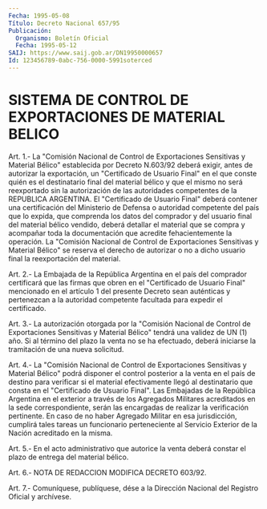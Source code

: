 ```yaml
---
Fecha: 1995-05-08
Título: Decreto Nacional 657/95
Publicación:
  Organismo: Boletín Oficial
  Fecha: 1995-05-12
SAIJ: https://www.saij.gob.ar/DN19950000657
Id: 123456789-0abc-756-0000-5991soterced
---
```

# SISTEMA DE CONTROL DE EXPORTACIONES DE MATERIAL BELICO

<a id="1"></a>
Art.  1.-  La  "Comisión  Nacional de Control de Exportaciones Sensitivas  y  Material Bélico" establecida  por  Decreto  N.603/92 deberá exigir, antes  de  autorizar la exportación, un "Certificado de Usuario Final" en el que  conste  quién es el destinatario final del  material  bélico y que el mismo no  será  reexportado  sin  la autorización  de   las  autoridades  competentes  de  la  REPUBLICA ARGENTINA. El "Certificado  de  Usuario  Final" deberá contener una certificación del Ministerio de Defensa o  autoridad competente del país que lo expida, que comprenda los datos  del  comprador  y  del usuario  final  del  material  bélico  vendido,  deberá detallar el material  que  se  compra  y  acompañar  toda la documentación  que acredite  fehacientemente la operación. La  "Comisión  Nacional  de Control de  Exportaciones  Sensitivas y Material Bélico" se reserva el derecho de autorizar o no a dicho usuario final la reexportación del material.

<a id="2"></a>
Art.  2.- La Embajada de la República Argentina en el país del comprador certificará  que  las firmas que obren en el "Certificado de Usuario Final" mencionado  en el artículo 1 del presente Decreto sean auténticas y pertenezcan a  la  autoridad competente facultada para expedir el certificado.

<a id="3"></a>
Art. 3.- La autorización otorgada por la "Comisión Nacional de Control  de  Exportaciones Sensitivas y Material Bélico" tendrá una validez de UN  (1)  año.  Si al término del plazo la venta no se ha efectuado, deberá iniciarse  la tramitación de una nueva solicitud.

<a id="4"></a>
Art.  4.-  La  "Comisión  Nacional de Control de Exportaciones Sensitivas y Material Bélico" podrá  disponer  el control posterior a  la  venta en el país de destino para verificar  si  el  material efectivamente  llegó  al destinatario que consta en el "Certificado de Usuario Final". Las  Embajadas  de  la República Argentina en el exterior  a  través de los Agregados Militares  acreditados  en  la sede  correspondiente,    serán   las  encargadas  de  realizar  la verificación pertinente. En caso de  no  haber  Agregado Militar en esa jurisdicción, cumplirá tales tareas un funcionario perteneciente  al Servicio Exterior de la Nación acreditado  en  la misma.

<a id="5"></a>
Art. 5.- En el acto administrativo que autorice la venta deberá constar el plazo de entrega del material bélico.

<a id="6"></a>
Art. 6.- NOTA DE REDACCION MODIFICA DECRETO 603/92.

<a id="7"></a>
Art. 7.- Comuníquese, publíquese, dése a la Dirección Nacional del Registro Oficial y archívese.